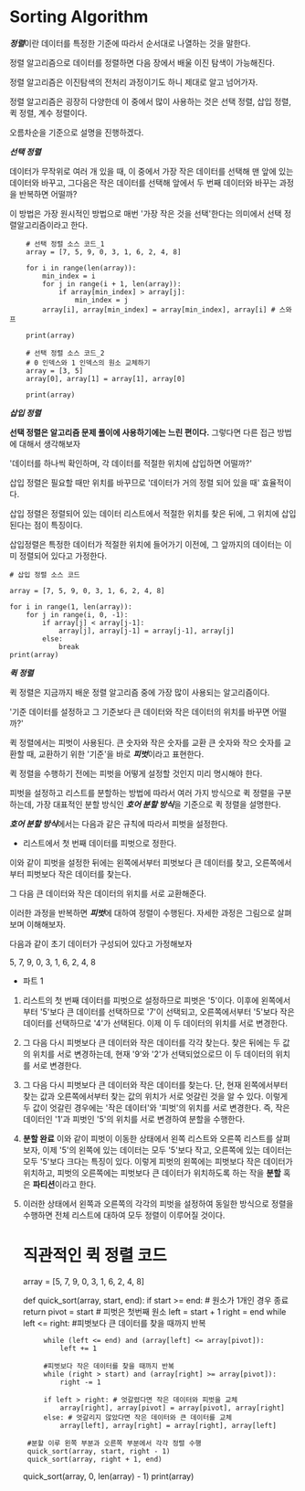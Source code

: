 # Sorting Algorithm

***정렬***이란 데이터를 특정한 기준에 따라서 순서대로 나열하는 것을 말한다.

정렬 알고리즘으로 데이터를 정렬하면 다음 장에서 배울 이진 탐색이 가능해진다.

정렬 알고리즘은 이진탐색의 전처리 과정이기도 하니 제대로 알고 넘어가자.

정렬 알고리즘은 굉장히 다양한데 이 중에서 많이 사용하는 것은 선택 정렬, 삽입 정렬, 퀵 정렬, 계수 정렬이다.

오름차순을 기준으로 설명을 진행하겠다.

***선택 정렬***

데이터가 무작위로 여러 개 있을 때, 이 중에서 가장 작은 데이터를 선택해 맨 앞에 있는 데이터와 바꾸고, 그다음은 작은 데이터를 선택해 앞에서 두 번째 데이터와 바꾸는 과정을 반복하면 어떨까?

이 방법은 가장 원시적인 방법으로 매번 '가장 작은 것을 선택'한다는 의미에서 선택 정렬알고리즘이라고 한다.

        # 선택 정렬 소스 코드_1
        array = [7, 5, 9, 0, 3, 1, 6, 2, 4, 8]
        
        for i in range(len(array)):
            min_index = i
            for j in range(i + 1, len(array)):
                if array[min_index] > array[j]:
                    min_index = j
            array[i], array[min_index] = array[min_index], array[i] # 스와프
        
        print(array)
        
        # 선택 정렬 소스 코드_2
        # 0 인덱스와 1 인덱스의 원소 교체하기
        array = [3, 5]
        array[0], array[1] = array[1], array[0]
        
        print(array)


***삽입 정렬***

**선택 정렬은 알고리즘 문제 풀이에 사용하기에는 느린 편이다.** 그렇다면 다른 접근 방법에 대해서 생각해보자

'데이터를 하나씩 확인하며, 각 데이터를 적절한 위치에 삽입하면 어떨까?'

삽입 정렬은 필요할 때만 위치를 바꾸므로 '데이터가 거의 정렬 되어 있을 때' 효율적이다.

삽입 정렬은 정렬되어 있는 데이터 리스트에서 적절한 위치를 찾은 뒤에, 그 위치에 삽입된다는 점이 특징이다.

삽입정렬은 특정한 데이터가 적절한 위치에 들어가기 이전에, 그 앞까지의 데이터는 이미 정렬되어 있다고 가정한다.

    # 삽입 정렬 소스 코드
    
    array = [7, 5, 9, 0, 3, 1, 6, 2, 4, 8]
    
    for i in range(1, len(array)):
        for j in range(i, 0, -1):
            if array[j] < array[j-1]:
                array[j], array[j-1] = array[j-1], array[j]
            else:
                break
    print(array)

***퀵 정렬***

퀵 정렬은 지금까지 배운 정렬 알고리즘 중에 가장 많이 사용되는 알고리즘이다.

'기준 데이터를 설정하고 그 기준보다 큰 데이터와 작은 데이터의 위치를 바꾸면 어떨까?'

퀵 정렬에서는 피벗이 사용된다. 큰 숫자와 작은 숫자를 교환 큰 숫자와 작으 숫자를 교환할 때, 교환하기 위한 '기준'을 바로 ***피벗***이라고 표현한다.

퀵 정렬을 수행하기 전에는 피벗을 어떻게 설정할 것인지 미리 명시해야 한다.

피벗을 설정하고 리스트를 분할하는 방법에 따라서 여러 가지 방식으로 퀵 정렬을 구분하는데, 가장 대표적인 분할 방식인 ***호어 분할 방식***을 기준으로 퀵 정렬을 설명한다.

***호어 분할 방식***에서는 다음과 같은 규칙에 따라서 피벗을 설정한다.
- 리스트에서 첫 번째 데이터를 피벗으로 정한다.

이와 같이 피벗을 설정한 뒤에는 왼쪽에서부터 피벗보다 큰 데이터를 찾고, 오른쪽에서부터 피벗보다 작은 데이터를 찾는다.

그 다음 큰 데이터와 작은 데이터의 위치를 서로 교환해준다.

이러한 과정을 반복하면 ***피벗***에 대하여 정렬이 수행된다. 자세한 과정은 그림으로 살펴보며 이해해보자.

다음과 같이 초기 데이터가 구성되어 있다고 가정해보자 

5, 7, 9, 0, 3, 1, 6, 2, 4, 8

- 파트 1
1. 리스트의 첫 번째 데이터를 피벗으로 설정하므로 피벗은 '5'이다. 이후에 왼쪽에서부터 '5'보다 큰 데이터를 선택하므로 '7'이 선택되고, 오른쪽에서부터 '5'보다 작은 데이터를 선택하므로 '4'가 선택된다. 이제 이 두 데이터의 위치를 서로 변경한다.

2. 그 다음 다시 피벗보다 큰 데이터와 작은 데이터를 각각 찾는다. 찾은 뒤에는 두 값의 위치를 서로 변경하는데, 현재 '9'와 '2'가 선택되었으로므 이 두 데이터의 위치를 서로 변경한다.

3. 그 다음 다시 피벗보다 큰 데이터와 작은 데이터를 찾는다. 단, 현재 왼쪽에서부터 찾는 값과 오른쪽에서부터 찾는 값의 위치가 서로 엇갈린 것을 알 수 있다. 이렇게 두 값이 엇갈린 경우에는 '작은 데이터'와 '피벗'의 위치를 서로 변경한다. 즉, 작은 데이터인 '1'과 피벗인 '5'의 위치를 서로 변경하여 분할을 수행한다.

4. **분할 완료** 이와 같이 피벗이 이동한 상태에서 왼쪽 리스트와 오른쪽 리스트를 살펴보자, 이제 '5'의 왼쪽에 있는 데이터는 모두 '5'보다 작고, 오른쪽에 있는 데이터는 모두 '5'보다 크다는 특징이 있다. 이렇게 피벗의 왼쪽에는 피벗보다 작은 데이터가 위치하고, 피벗의 오른쪽에는 피벗보다 큰 데이터가 위치하도록 하는 작을 **분할** 혹은 **파티션**이라고 한다.

5. 이러한 상태에서 왼쪽과 오른쪽의 각각의 피벗을 설정하여 동일한 방식으로 정렬을 수행하면 전체 리스트에 대하여 모두 정렬이 이루어질 것이다.


    # 직관적인 퀵 정렬 코드
    array = [5, 7, 9, 0, 3, 1, 6, 2, 4, 8]
    
    def quick_sort(array, start, end):
        if start >= end: # 원소가 1개인 경우 종료
            return
        pivot = start # 피벗은 첫번째 원소
        left = start + 1
        right = end
        while left <= right:
            #피벗보다 큰 데이터를 찾을 때까지 반복

            while (left <= end) and (array[left] <= array[pivot]):
                left += 1

            #피벗보다 작은 데이터를 찾을 때까지 반복
            while (right > start) and (array[right] >= array[pivot]):
                right -= 1

            if left > right: # 엇갈렸다면 작은 데이터와 피벗을 교체
                array[right], array[pivot] = array[pivot], array[right]
            else: # 엇갈리지 않았다면 작은 데이터와 큰 데이터를 교체
                array[left], array[right] = array[right], array[left]

        #분할 이루 왼쪽 부분과 오른쪽 부분에서 각각 정렬 수행
        quick_sort(array, start, right - 1)
        quick_sort(array, right + 1, end)
    
    quick_sort(array, 0, len(array) - 1)
    print(array)

